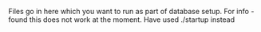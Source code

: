Files go in here which you want to run as part of database setup.
For info - found this does not work at the moment. Have used ./startup instead